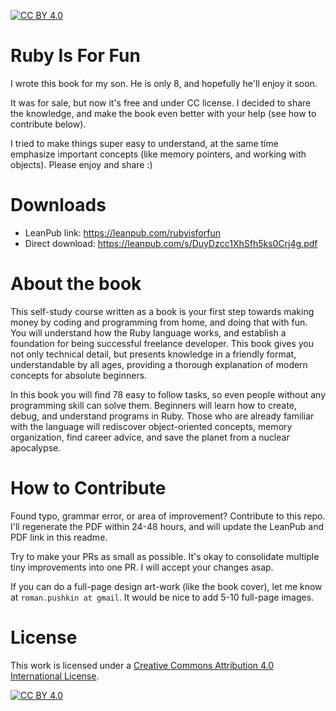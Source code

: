 [![CC BY 4.0][cc-by-shield]][cc-by]

# Ruby Is For Fun

I wrote this book for my son. He is only 8, and hopefully he'll enjoy it soon.

It was for sale, but now it's free and under CC license. I decided to share the knowledge, and make the book even better with your help (see how to contribute below).

I tried to make things super easy to understand, at the same time emphasize important concepts (like memory pointers, and working with objects). Please enjoy and share :)

# Downloads

- LeanPub link: https://leanpub.com/rubyisforfun
- Direct download: https://leanpub.com/s/DuyDzcc1XhSfh5ks0Crj4g.pdf

# About the book

This self-study course written as a book is your first step towards making money by coding and programming from home, and doing that with fun. You will understand how the Ruby language works, and establish a foundation for being successful freelance developer. This book gives you not only technical detail, but presents knowledge in a friendly format, understandable by all ages, providing a thorough explanation of modern concepts for absolute beginners.

In this book you will find 78 easy to follow tasks, so even people without any programming skill can solve them. Beginners will learn how to create, debug, and understand programs in Ruby. Those who are already familiar with the language will rediscover object-oriented concepts, memory organization, find career advice, and save the planet from a nuclear apocalypse.

# How to Contribute

Found typo, grammar error, or area of improvement? Contribute to this repo. I'll regenerate the PDF within 24-48 hours, and will update the LeanPub and PDF link in this readme.

Try to make your PRs as small as possible. It's okay to consolidate multiple tiny improvements into one PR. I will accept your changes asap.

If you can do a full-page design art-work (like the book cover), let me know at `roman.pushkin at gmail`. It would be nice to add 5-10 full-page images.

# License

This work is licensed under a
[Creative Commons Attribution 4.0 International License][cc-by].

[![CC BY 4.0][cc-by-image]][cc-by]

[cc-by]: http://creativecommons.org/licenses/by/4.0/
[cc-by-image]: https://i.creativecommons.org/l/by/4.0/88x31.png
[cc-by-shield]: https://img.shields.io/badge/License-CC%20BY%204.0-lightgrey.svg
